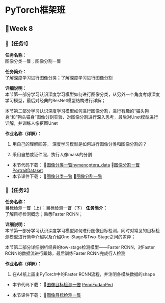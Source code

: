 # PyTorch框架班 

## 🎯Week 8

### 🛴【任务1】

**任务名称：**  
图像分类一瞥；图像分割一瞥

**任务简介：**  
了解深度学习进行图像分类；了解深度学习进行图像分割

**详细说明：**  
本节第一部分学习认识深度学习模型如何进行图像分类，从另外一个角度考虑深度学习模型，最后对经典的ResNet模型结构进行详解；  

本节第二部分学习认识深度学习模型如何进行图像分割，进行有趣的“猫头狗身”和“狗头猫身”图像分割实验，对图像分割进行深入思考，最后对Unet模型进行详解，并训练人像抠图Unet

**作业名称（详解）：**  
1. 用自己的理解回答， 深度学习模型是如何进行图像分类和图像分割的？   

2. 采用自拍或证件照，执行人像mask的分割  

- 本节代码下载：
🎠[图像分类一瞥](https://github.com/JansonYuan/Pytorch-Camp/tree/master/%E4%BB%A3%E7%A0%81%E5%90%88%E9%9B%86/08-01-%E4%BB%A3%E7%A0%81-%E5%9B%BE%E5%83%8F%E5%88%86%E7%B1%BB%E4%B8%80%E7%9E%A5/lesson-32)[hymenoptera_data](https://github.com/JansonYuan/Pytorch-Camp/blob/master/%E4%BB%A3%E7%A0%81%E5%90%88%E9%9B%86/08-01-%E6%95%B0%E6%8D%AE-hymenoptera_data.rar)
🎡[图像分割一瞥](https://github.com/JansonYuan/Pytorch-Camp/tree/master/%E4%BB%A3%E7%A0%81%E5%90%88%E9%9B%86/08-02-%E4%BB%A3%E7%A0%81-%E5%9B%BE%E5%83%8F%E5%88%86%E5%89%B2%E4%B8%80%E7%9E%A5)[PortraitDataset](https://github.com/JansonYuan/Pytorch-Camp/blob/master/%E4%BB%A3%E7%A0%81%E5%90%88%E9%9B%86/08-02-%E6%95%B0%E6%8D%AE-PortraitDataset.zip)
- 本节课件下载：
🎠[图像分类一瞥](https://github.com/JansonYuan/Pytorch-Camp/blob/master/%E8%AF%BE%E4%BB%B6%E5%90%88%E9%9B%86/08-01-ppt-%E5%9B%BE%E5%83%8F%E5%88%86%E7%B1%BB%E4%B8%80%E7%9E%A5.pdf)
🎡[图像分割一瞥](https://github.com/JansonYuan/Pytorch-Camp/blob/master/%E8%AF%BE%E4%BB%B6%E5%90%88%E9%9B%86/08-02-ppt-%E5%9B%BE%E5%83%8F%E5%88%86%E5%89%B2%E4%B8%80%E7%9E%A5.pdf)

### 🛴【任务2】

**任务名称：**  
目标检测一瞥（上）；目标检测一瞥（下）
**任务简介：**  
了解目标检测概念；熟悉Faster RCNN；

**详细说明：**  
本节第一部分学习认识深度学习模型如何进行图像目标检测，同时对常见的目标检测模型进行简单介绍以及介绍One-Stage与Two-Stage之间的差异； 

本节第二部分详细剖析经典的tow-stage检测模型——Faster RCNN，对Faster RCNN的数据流进行跟踪，最后训练Faster RCNN完成行人检测

**作业名称（详解）：**  
1. 在A4纸上画出PyTorch中的Faster RCNN流程，并注明各模块数据的shape   

- 本节代码下载：
🎢[图像目标检测一瞥](https://github.com/JansonYuan/Pytorch-Camp/tree/master/%E4%BB%A3%E7%A0%81%E5%90%88%E9%9B%86/08-03-%E4%BB%A3%E7%A0%81-%E5%9B%BE%E5%83%8F%E7%9B%AE%E6%A0%87%E6%A3%80%E6%B5%8B%E4%B8%80%E7%9E%A5)
[PennFudanPed](https://github.com/JansonYuan/Pytorch-Camp/blob/master/%E4%BB%A3%E7%A0%81%E5%90%88%E9%9B%86/08-03-%E6%95%B0%E6%8D%AE-PennFudanPed.rar)

- 本节课件下载：
🎢[图像目标检测一瞥](https://github.com/JansonYuan/Pytorch-Camp/blob/master/%E8%AF%BE%E4%BB%B6%E5%90%88%E9%9B%86/07-03-ppt-GPU%E7%9A%84%E4%BD%BF%E7%94%A8.pdf)

